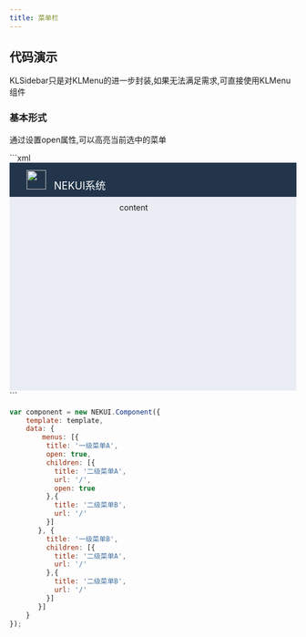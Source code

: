 ```yaml
---
title: 菜单栏
---
```


## 代码演示
KLSidebar只是对KLMenu的进一步封装,如果无法满足需求,可直接使用KLMenu组件

### 基本形式

通过设置open属性,可以高亮当前选中的菜单

<!-- demo_start -->
<div class="m-example"></div>
<style>
    .m-example {
        font-family:Helvetica Neue,Helvetica,PingFang SC,Hiragino Sans GB,Microsoft YaHei,\\5FAE\8F6F\96C5\9ED1,Arial,sans-serif;
        overflow: hidden;
        padding: 0;
    }
    .demo-main {
        position:relative;
        height: 400px;
        background: #eaedf3;
    }
    .demo-head {
        box-sizing: border-box;
        height: 60px;
        background: #22354a;
        padding: 13px 30px;
        font-size: 18px;
        color: #fff;
    }
    .demo-body {
        position: absolute;
        left: 180px;
        top: 60px;
        bottom: 0;
        right: 0;
        padding: 10px 13px;
    }
</style>
```xml

<div class="demo-main">
    <div class="demo-head">
        <img src="//haitao.nos.netease.com/2fecfadc7d48464b90c2fe9b5d92412a.svg" width="34px" height="34px" style="margin-right:9px;" />
        NEKUI系统
    </div>
    <kl-sidebar menus={menus} bodyEl="j-body" />
    <div id="j-body" class="demo-body">
        <ui.card title="标题">
            content
        </ui.card>
    </div>
</div>
```

```javascript
var component = new NEKUI.Component({
    template: template,
    data: {
        menus: [{
         title: '一级菜单A',
         open: true,
         children: [{
           title: '二级菜单A',
           url: '/',
           open: true
         },{
           title: '二级菜单B',
           url: '/'
         }]
       }, {
         title: '一级菜单B',
         children: [{
           title: '二级菜单A',
           url: '/'
         },{
           title: '二级菜单B',
           url: '/'
         }]
       }]
    }
});
```
<!-- demo_end -->
